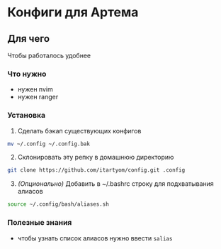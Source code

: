 # Конфиги для Артема

## Для чего
Чтобы работалось удобнее

### Что нужно
- нужен nvim
- нужен ranger

### Установка
1. Сделать бэкап существующих конфигов 
```sh
mv ~/.config ~/.config.bak
```
2. Склонировать эту репку в домашнюю директорию
```sh
git clone https://github.com/itartyom/config.git .config
```

3. _(Опционально)_ Добавить в ~/.bashrc строку для подхватывания алиасов
```sh
source ~/.config/bash/aliases.sh
```

### Полезные знания
- чтобы узнать список алиасов нужно ввести `salias`
